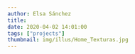 ```yaml
---
author: Elsa Sánchez
title:
date: 2020-04-02 14:01:00
tags: ["projects"]
thumbnail: img/illus/Home_Texturas.jpg
---
```

